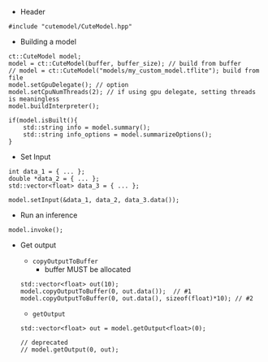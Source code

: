 * Header
```
#include "cutemodel/CuteModel.hpp"
```

* Building a model
```
ct::CuteModel model;
model = ct::CuteModel(buffer, buffer_size); // build from buffer
// model = ct::CuteModel("models/my_custom_model.tflite"); build from file
model.setGpuDelegate(); // option
model.setCpuNumThreads(2); // if using gpu delegate, setting threads is meaningless
model.buildInterpreter();

if(model.isBuilt(){
    std::string info = model.summary();
    std::string info_options = model.summarizeOptions();
}
```

* Set Input
```
int data_1 = { ... };
double *data_2 = { ... };
std::vector<float> data_3 = { ... };

model.setInput(&data_1, data_2, data_3.data());
```

* Run an inference
```
model.invoke();
```

* Get output

  * `copyOutputToBuffer`
    * buffer MUST be allocated
  ```
  std::vector<float> out(10);
  model.copyOutputToBuffer(0, out.data());  // #1
  model.copyOutputToBuffer(0, out.data(), sizeof(float)*10); // #2
  ```

  * `getOutput`
  ```
  std::vector<float> out = model.getOutput<float>(0);

  // deprecated
  // model.getOutput(0, out);
  ```
